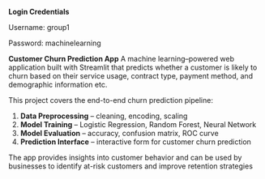 **Login Credentials**

Username: group1

Password: machinelearning


**Customer Churn Prediction App**
A machine learning–powered web application built with Streamlit that predicts whether a customer is likely to churn based on their service usage, contract type, payment method, and demographic information etc.

This project covers the end-to-end churn prediction pipeline:
1. **Data Preprocessing** – cleaning, encoding, scaling
2. **Model Training** – Logistic Regression, Random Forest, Neural Network
3. **Model Evaluation** – accuracy, confusion matrix, ROC curve
4. **Prediction Interface** – interactive form for customer churn prediction

The app provides insights into customer behavior and can be used by businesses to identify at-risk customers and improve retention strategies
